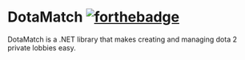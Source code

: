 # DotaMatch [![forthebadge](http://forthebadge.com/images/badges/fuck-it-ship-it.svg)](http://forthebadge.com)
DotaMatch is a .NET library that makes creating and managing dota 2 private lobbies easy.

